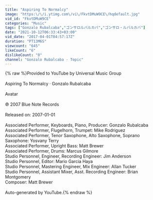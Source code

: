 ```yaml
---
title: "Aspiring To Normalcy"
image: "https:\/\/i.ytimg.com\/vi\/FkvtDMuW9CE\/hqdefault.jpg"
vid_id: "FkvtDMuW9CE"
categories: "Music"
tags: ["Gonzalo Rubalcaba","ゴンサロルバルカバ","ゴンサロ・ルバルカバ"]
date: "2021-10-12T06:33:43+03:00"
vid_date: "2017-04-01T04:57:17Z"
duration: "PT13M6S"
viewcount: "645"
likeCount: "6"
dislikeCount: "0"
channel: "Gonzalo Rubalcaba - Topic"
---
```

{% raw %}Provided to YouTube by Universal Music Group<br /><br />Aspiring To Normalcy · Gonzalo Rubalcaba<br /><br />Avatar<br /><br />℗ 2007 Blue Note Records<br /><br />Released on: 2007-01-01<br /><br />Associated  Performer, Keyboards, Piano, Producer: Gonzalo Rubalcaba<br />Associated  Performer, Flugelhorn, Trumpet: Mike Rodriguez<br />Associated  Performer, Tenor  Saxophone, Alto  Saxophone, Soprano  Saxophone: Yosvany Terry<br />Associated  Performer, Upright  Bass: Matt Brewer<br />Associated  Performer, Drums: Marcus Gilmore<br />Studio  Personnel, Engineer, Recording  Engineer: Jim Anderson<br />Studio  Personnel, Editor: Mario Garcia Haya<br />Studio  Personnel, Mastering  Engineer, Mix  Engineer: Allan Tucker<br />Studio  Personnel, Assistant  Mixer, Asst.  Recording  Engineer: Brian Montgomery<br />Composer: Matt Brewer<br /><br />Auto-generated by YouTube.{% endraw %}
